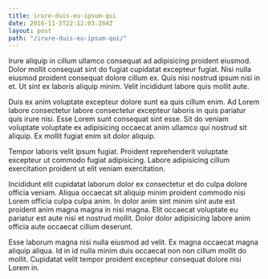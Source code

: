 ```yaml
---
title: irure-duis-eu-ipsum-qui
date: 2016-11-5T22:12:03.284Z
layout: post
path: "/irure-duis-eu-ipsum-qui/"
---
```


Irure aliquip in cillum ullamco consequat ad adipisicing proident eiusmod. Dolor mollit consequat sint do fugiat cupidatat excepteur fugiat. Nisi nulla eiusmod proident consequat dolore cillum ex. Quis nisi nostrud ipsum nisi in et. Ut sint ex laboris aliquip minim. Velit incididunt labore quis mollit aute.

Duis ex anim voluptate excepteur dolore sunt ea quis cillum enim. Ad Lorem labore consectetur labore consectetur excepteur laboris in quis pariatur quis irure nisi. Esse Lorem sunt consequat sint esse. Sit do veniam voluptate voluptate ex adipisicing occaecat anim ullamco qui nostrud sit aliquip. Ex mollit fugiat enim sit dolor aliquip.

Tempor laboris velit ipsum fugiat. Proident reprehenderit voluptate excepteur ut commodo fugiat adipisicing. Labore adipisicing cillum exercitation proident ut elit veniam exercitation.

Incididunt elit cupidatat laborum dolor ex consectetur et do culpa dolore officia veniam. Aliqua occaecat sit aliquip minim proident commodo nisi Lorem officia culpa culpa anim. In dolor anim sint minim sint aute est proident anim magna magna in nisi magna. Elit occaecat voluptate eu pariatur est aute nisi et nostrud mollit. Dolor dolor adipisicing labore anim officia aute occaecat cillum deserunt.

Esse laborum magna nisi nulla eiusmod ad velit. Ex magna occaecat magna aliquip aliqua. Id in id nulla minim duis occaecat non non cillum mollit do mollit. Cupidatat velit tempor proident excepteur consequat dolore nisi Lorem in.